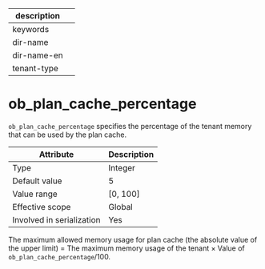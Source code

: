 | description ||
|---|---|
| keywords ||
| dir-name ||
| dir-name-en ||
| tenant-type ||

# ob_plan_cache_percentage

`ob_plan_cache_percentage` specifies the percentage of the tenant memory that can be used by the plan cache.

| **Attribute** | **Description** |
|---------|------------|
| Type | Integer |
| Default value | 5 |
| Value range | \[0, 100\] |
| Effective scope | Global |
| Involved in serialization | Yes |

The maximum allowed memory usage for plan cache (the absolute value of the upper limit) = The maximum memory usage of the tenant × Value of `ob_plan_cache_percentage`/100.
